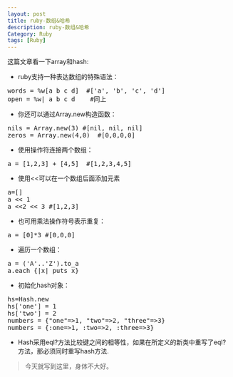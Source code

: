 ```yaml
---
layout: post
title: ruby-数组&哈希
description: ruby-数组&哈希
Category: Ruby
tags: [Ruby]
---
```

这篇文章看一下array和hash:

 - ruby支持一种表达数组的特殊语法：
<pre>
words = %w[a b c d]  #['a', 'b', 'c', 'd']
open = %w| a b c d    #同上
</pre>
 - 你还可以通过Array.new构造函数：
<pre>
nils = Array.new(3) #[nil, nil, nil]
zeros = Array.new(4,0)  #[0,0,0,0]
</pre>
 - 使用操作符连接两个数组：
<pre>
a = [1,2,3] + [4,5]  #[1,2,3,4,5]
</pre>
 - 使用<<可以在一个数组后面添加元素
<pre>
a=[]
a << 1
a <<2 << 3 #[1,2,3]
</pre>
 - 也可用乘法操作符号表示重复：
<pre>
a = [0]*3 #[0,0,0]
</pre>
 - 遍历一个数组：
<pre>
a = ('A'..'Z').to_a
a.each {|x| puts x}
</pre>
 - 初始化hash对象：
<pre>
hs=Hash.new
hs['one'] = 1
hs['two'] = 2
numbers = {"one"=>1, "two"=>2, "three"=>3}
numbers = {:one=>1, :two=>2, :three=>3}
</pre>
 - Hash采用eql?方法比较键之间的相等性，如果在所定义的新类中重写了eql?方法，那必须同时重写hash方法.

> 今天就写到这里，身体不大好。
